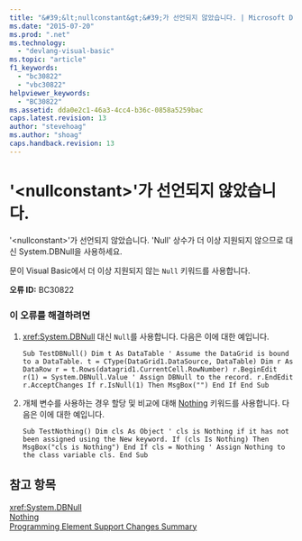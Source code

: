 ```yaml
---
title: "&#39;&lt;nullconstant&gt;&#39;가 선언되지 않았습니다. | Microsoft Docs"
ms.date: "2015-07-20"
ms.prod: ".net"
ms.technology: 
  - "devlang-visual-basic"
ms.topic: "article"
f1_keywords: 
  - "bc30822"
  - "vbc30822"
helpviewer_keywords: 
  - "BC30822"
ms.assetid: dda0e2c1-46a3-4cc4-b36c-0858a5259bac
caps.latest.revision: 13
author: "stevehoag"
ms.author: "shoag"
caps.handback.revision: 13
---
```

# &#39;&lt;nullconstant&gt;&#39;가 선언되지 않았습니다.
'\<nullconstant\>'가 선언되지 않았습니다. 'Null' 상수가 더 이상 지원되지 않으므로 대신 System.DBNull을 사용하세요.  
  
 문이 Visual Basic에서 더 이상 지원되지 않는 `Null` 키워드를 사용합니다.  
  
 **오류 ID:** BC30822  
  
### 이 오류를 해결하려면  
  
1.  <xref:System.DBNull> 대신 `Null`를 사용합니다. 다음은 이에 대한 예입니다.  
  
    ```  
    Sub TestDBNull() Dim t As DataTable ' Assume the DataGrid is bound to a DataTable. t = CType(DataGrid1.DataSource, DataTable) Dim r As DataRow r = t.Rows(datagrid1.CurrentCell.RowNumber) r.BeginEdit r(1) = System.DBNull.Value ' Assign DBNull to the record. r.EndEdit r.AcceptChanges If r.IsNull(1) Then MsgBox("") End If End Sub  
    ```  
  
2.  개체 변수를 사용하는 경우 할당 및 비교에 대해 [Nothing](../../visual-basic/language-reference/nothing.md) 키워드를 사용합니다. 다음은 이에 대한 예입니다.  
  
    ```  
    Sub TestNothing() Dim cls As Object ' cls is Nothing if it has not been assigned using the New keyword. If (cls Is Nothing) Then MsgBox("cls is Nothing") End If cls = Nothing ' Assign Nothing to the class variable cls. End Sub  
    ```  
  
## 참고 항목  
 <xref:System.DBNull>   
 [Nothing](../../visual-basic/language-reference/nothing.md)   
 [Programming Element Support Changes Summary](http://msdn.microsoft.com/ko-kr/0483590a-6309-449c-a2fa-effa26a03b95)